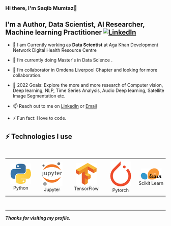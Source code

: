 ### Hi there, I'm Saqib Mumtaz👋
## I'm a Author, Data Scientist, AI Researcher, Machine learning Practitioner  [![LinkedIn](https://img.shields.io/badge/linkedin-%230077B5.svg?style=for-the-badge&logo=linkedin&logoColor=white)](https://www.linkedin.com/in/thesaqibmumtaz/)

* 🔭 I am Currently working as **Data Scientist** at Aga Khan Development Network Digital Health Resource Centre

- 🌱 I’m currently doing Master's in Data Science .

- 👯 I’m collaborator in Omdena Liverpool Chapter and looking for more collaboration.

- 🥅 2022 Goals: Explore the more and more research of Computer vision, Deep learning, NLP, Time Series Analysis, Audio Deep learning, Satellite Image Segmentation etc.

- 📫 Reach out to me on [LinkedIn](https://www.linkedin.com/in/thesaqibmumtaz/) or [Email](mailto:thesaqibmumtaz@gmail.com?subject=[GitHub]%20Source%20Han%20Sans)

- ⚡ Fun fact: I love to code.


 ## ⚡  Technologies I use 

 <br>

 <div align="center">
        <table align="center">
            <tr>
                <td align="center" width="140" height="112.43">
                    <img src="./assets/images/python.jpeg" width="65px"/>
                    <br /> Python
                </td>
                <td align="center" width="140" height="112.43">
                    <img src="./assets/images/jupyter.png" width="65px"/>
                    <br /> Jupyter
                </td>
                <td align="center" width="140" height="112.43">
                    <img src="./assets/images/tensorflow.png" width="65px"/>
                    <br /> TensorFlow
                </td>
                <td align="center" width="140" height="112.43">
                    <img src="./assets/images/pytorch.png" width="65px"/>
                    <br /> Pytorch
                </td>
                <td align="center" width="140" height="112.43">
                    <img src="./assets/images/scikitlearn.png" width="65px"/>
                    <br /> Scikit Learn
                </td>
            </tr>
        </table>
    </div>
    <br>

---

***Thanks for visiting my profile.***